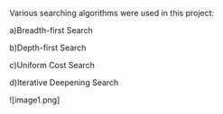 Various searching algorithms were used in this project: 

a)Breadth-first Search

b)Depth-first Search 

c)Uniform Cost Search

d)Iterative Deepening Search

![image1.png]
